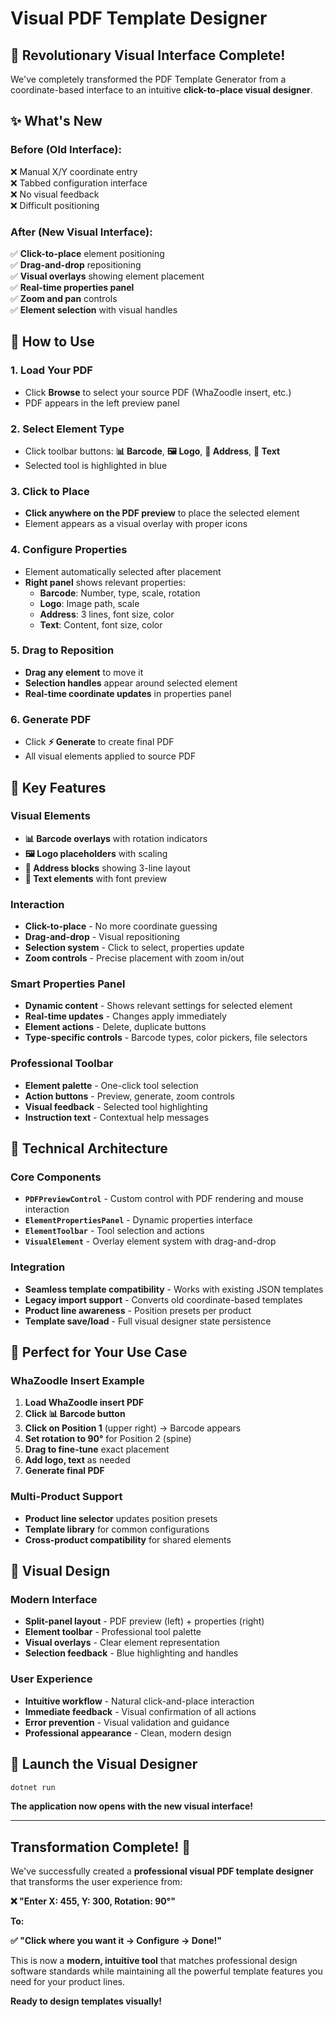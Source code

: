 # Visual PDF Template Designer

## 🎉 **Revolutionary Visual Interface Complete!**

We've completely transformed the PDF Template Generator from a coordinate-based interface to an intuitive **click-to-place visual designer**.

## ✨ **What's New**

### **Before (Old Interface):**
❌ Manual X/Y coordinate entry  
❌ Tabbed configuration interface  
❌ No visual feedback  
❌ Difficult positioning  

### **After (New Visual Interface):**
✅ **Click-to-place** element positioning  
✅ **Drag-and-drop** repositioning  
✅ **Visual overlays** showing element placement  
✅ **Real-time properties panel**  
✅ **Zoom and pan** controls  
✅ **Element selection** with visual handles  

## 🚀 **How to Use**

### **1. Load Your PDF**
- Click **Browse** to select your source PDF (WhaZoodle insert, etc.)
- PDF appears in the left preview panel

### **2. Select Element Type**
- Click toolbar buttons: **📊 Barcode**, **🖼️ Logo**, **📍 Address**, **📝 Text**
- Selected tool is highlighted in blue

### **3. Click to Place**
- **Click anywhere on the PDF preview** to place the selected element
- Element appears as a visual overlay with proper icons

### **4. Configure Properties**
- Element automatically selected after placement
- **Right panel** shows relevant properties:
  - **Barcode**: Number, type, scale, rotation
  - **Logo**: Image path, scale
  - **Address**: 3 lines, font size, color
  - **Text**: Content, font size, color

### **5. Drag to Reposition**
- **Drag any element** to move it
- **Selection handles** appear around selected element
- **Real-time coordinate updates** in properties panel

### **6. Generate PDF**
- Click **⚡ Generate** to create final PDF
- All visual elements applied to source PDF

## 🎯 **Key Features**

### **Visual Elements**
- **📊 Barcode overlays** with rotation indicators
- **🖼️ Logo placeholders** with scaling
- **📍 Address blocks** showing 3-line layout
- **📝 Text elements** with font preview

### **Interaction**
- **Click-to-place** - No more coordinate guessing
- **Drag-and-drop** - Visual repositioning
- **Selection system** - Click to select, properties update
- **Zoom controls** - Precise placement with zoom in/out

### **Smart Properties Panel**
- **Dynamic content** - Shows relevant settings for selected element
- **Real-time updates** - Changes apply immediately
- **Element actions** - Delete, duplicate buttons
- **Type-specific controls** - Barcode types, color pickers, file selectors

### **Professional Toolbar**
- **Element palette** - One-click tool selection
- **Action buttons** - Preview, generate, zoom controls
- **Visual feedback** - Selected tool highlighting
- **Instruction text** - Contextual help messages

## 🔧 **Technical Architecture**

### **Core Components**
- **`PDFPreviewControl`** - Custom control with PDF rendering and mouse interaction
- **`ElementPropertiesPanel`** - Dynamic properties interface
- **`ElementToolbar`** - Tool selection and actions
- **`VisualElement`** - Overlay element system with drag-and-drop

### **Integration**
- **Seamless template compatibility** - Works with existing JSON templates
- **Legacy import support** - Converts old coordinate-based templates
- **Product line awareness** - Position presets per product
- **Template save/load** - Full visual designer state persistence

## 📐 **Perfect for Your Use Case**

### **WhaZoodle Insert Example**
1. **Load WhaZoodle insert PDF** 
2. **Click 📊 Barcode button**
3. **Click on Position 1** (upper right) → Barcode appears
4. **Set rotation to 90°** for Position 2 (spine)
5. **Drag to fine-tune** exact placement
6. **Add logo, text** as needed
7. **Generate final PDF**

### **Multi-Product Support**
- **Product line selector** updates position presets
- **Template library** for common configurations
- **Cross-product compatibility** for shared elements

## 🎨 **Visual Design**

### **Modern Interface**
- **Split-panel layout** - PDF preview (left) + properties (right)
- **Element toolbar** - Professional tool palette
- **Visual overlays** - Clear element representation
- **Selection feedback** - Blue highlighting and handles

### **User Experience**
- **Intuitive workflow** - Natural click-and-place interaction
- **Immediate feedback** - Visual confirmation of all actions
- **Error prevention** - Visual validation and guidance
- **Professional appearance** - Clean, modern design

## 🚀 **Launch the Visual Designer**

```bash
dotnet run
```

**The application now opens with the new visual interface!**

---

## **Transformation Complete! 🎉**

We've successfully created a **professional visual PDF template designer** that transforms the user experience from:

**❌ "Enter X: 455, Y: 300, Rotation: 90°"**

**To:**

**✅ "Click where you want it → Configure → Done!"**

This is now a **modern, intuitive tool** that matches professional design software standards while maintaining all the powerful template features you need for your product lines.

**Ready to design templates visually!** 